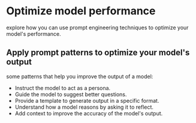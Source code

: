 # Optimize model performance

explore how you can use prompt engineering techniques to optimize your model's performance.

## Apply prompt patterns to optimize your model's output

some patterns that help you improve the output of a model:

- Instruct the model to act as a persona.
- Guide the model to suggest better questions.
- Provide a template to generate output in a specific format.
- Understand how a model reasons by asking it to reflect.
- Add context to improve the accuracy of the model's output.

